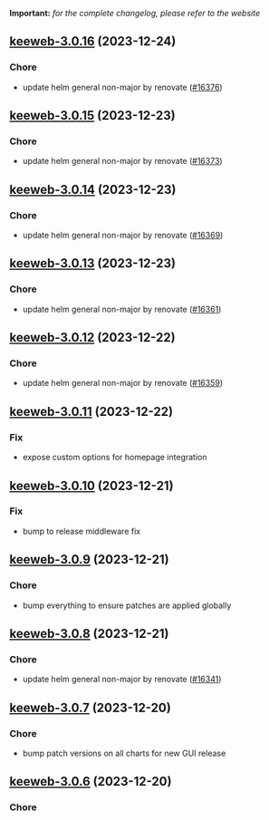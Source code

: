 **Important:**
*for the complete changelog, please refer to the website*




## [keeweb-3.0.16](https://github.com/truecharts/charts/compare/keeweb-3.0.15...keeweb-3.0.16) (2023-12-24)

### Chore

- update helm general non-major by renovate ([#16376](https://github.com/truecharts/charts/issues/16376))
  
  


## [keeweb-3.0.15](https://github.com/truecharts/charts/compare/keeweb-3.0.14...keeweb-3.0.15) (2023-12-23)

### Chore

- update helm general non-major by renovate ([#16373](https://github.com/truecharts/charts/issues/16373))
  
  


## [keeweb-3.0.14](https://github.com/truecharts/charts/compare/keeweb-3.0.13...keeweb-3.0.14) (2023-12-23)

### Chore

- update helm general non-major by renovate ([#16369](https://github.com/truecharts/charts/issues/16369))
  
  


## [keeweb-3.0.13](https://github.com/truecharts/charts/compare/keeweb-3.0.12...keeweb-3.0.13) (2023-12-23)

### Chore

- update helm general non-major by renovate ([#16361](https://github.com/truecharts/charts/issues/16361))
  
  


## [keeweb-3.0.12](https://github.com/truecharts/charts/compare/keeweb-3.0.11...keeweb-3.0.12) (2023-12-22)

### Chore

- update helm general non-major by renovate ([#16359](https://github.com/truecharts/charts/issues/16359))
  
  


## [keeweb-3.0.11](https://github.com/truecharts/charts/compare/keeweb-3.0.10...keeweb-3.0.11) (2023-12-22)

### Fix

- expose custom options for homepage integration
  
  


## [keeweb-3.0.10](https://github.com/truecharts/charts/compare/keeweb-3.0.9...keeweb-3.0.10) (2023-12-21)

### Fix

- bump to release middleware fix
  
  


## [keeweb-3.0.9](https://github.com/truecharts/charts/compare/keeweb-3.0.8...keeweb-3.0.9) (2023-12-21)

### Chore

- bump everything to ensure patches are applied globally
  
  


## [keeweb-3.0.8](https://github.com/truecharts/charts/compare/keeweb-3.0.7...keeweb-3.0.8) (2023-12-21)

### Chore

- update helm general non-major by renovate ([#16341](https://github.com/truecharts/charts/issues/16341))
  
  


## [keeweb-3.0.7](https://github.com/truecharts/charts/compare/keeweb-3.0.6...keeweb-3.0.7) (2023-12-20)

### Chore

- bump patch versions on all charts for new GUI release
  
  


## [keeweb-3.0.6](https://github.com/truecharts/charts/compare/keeweb-3.0.5...keeweb-3.0.6) (2023-12-20)

### Chore
